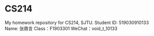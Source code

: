 # CS214
My homework repository for CS214, SJTU.
Student ID: 519030910133
Name: 张鼎言
Class：F1903301
WeChat：void_t_10133
